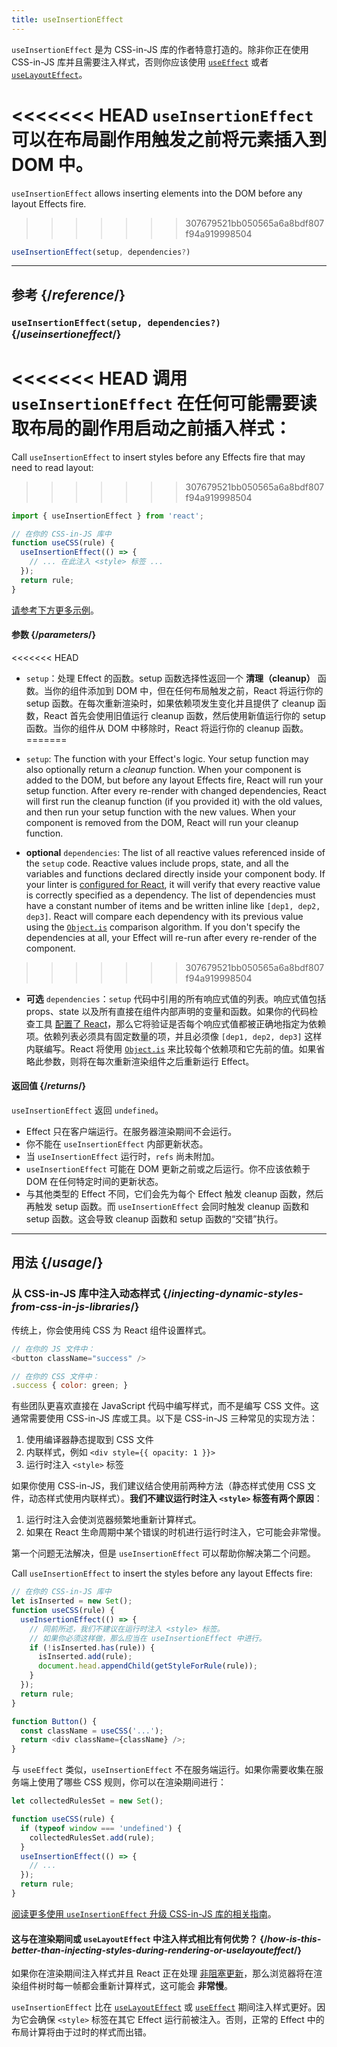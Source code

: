 ```yaml
---
title: useInsertionEffect
---
```


<Pitfall>

`useInsertionEffect` 是为 CSS-in-JS 库的作者特意打造的。除非你正在使用 CSS-in-JS 库并且需要注入样式，否则你应该使用 [`useEffect`](/reference/react/useEffect) 或者 [`useLayoutEffect`](/reference/react/useLayoutEffect)。

</Pitfall>

<Intro>

<<<<<<< HEAD
`useInsertionEffect` 可以在布局副作用触发之前将元素插入到 DOM 中。
=======
`useInsertionEffect` allows inserting elements into the DOM before any layout Effects fire.
>>>>>>> 307679521bb050565a6a8bdf807f94a919998504

```js
useInsertionEffect(setup, dependencies?)
```

</Intro>

<InlineToc />

---

## 参考 {/*reference*/}

### `useInsertionEffect(setup, dependencies?)` {/*useinsertioneffect*/}

<<<<<<< HEAD
调用 `useInsertionEffect` 在任何可能需要读取布局的副作用启动之前插入样式：
=======
Call `useInsertionEffect` to insert styles before any Effects fire that may need to read layout:
>>>>>>> 307679521bb050565a6a8bdf807f94a919998504

```js
import { useInsertionEffect } from 'react';

// 在你的 CSS-in-JS 库中
function useCSS(rule) {
  useInsertionEffect(() => {
    // ... 在此注入 <style> 标签 ...
  });
  return rule;
}
```

[请参考下方更多示例](#usage)。

#### 参数 {/*parameters*/}

<<<<<<< HEAD
* `setup`：处理 Effect 的函数。setup 函数选择性返回一个 **清理（cleanup）** 函数。当你的组件添加到 DOM 中，但在任何布局触发之前，React 将运行你的 setup 函数。在每次重新渲染时，如果依赖项发生变化并且提供了 cleanup 函数，React 首先会使用旧值运行 cleanup 函数，然后使用新值运行你的 setup 函数。当你的组件从 DOM 中移除时，React 将运行你的 cleanup 函数。
=======
* `setup`: The function with your Effect's logic. Your setup function may also optionally return a *cleanup* function. When your component is added to the DOM, but before any layout Effects fire, React will run your setup function. After every re-render with changed dependencies, React will first run the cleanup function (if you provided it) with the old values, and then run your setup function with the new values. When your component is removed from the DOM, React will run your cleanup function.
 
* **optional** `dependencies`: The list of all reactive values referenced inside of the `setup` code. Reactive values include props, state, and all the variables and functions declared directly inside your component body. If your linter is [configured for React](/learn/editor-setup#linting), it will verify that every reactive value is correctly specified as a dependency. The list of dependencies must have a constant number of items and be written inline like `[dep1, dep2, dep3]`. React will compare each dependency with its previous value using the [`Object.is`](https://developer.mozilla.org/en-US/docs/Web/JavaScript/Reference/Global_Objects/Object/is) comparison algorithm. If you don't specify the dependencies at all, your Effect will re-run after every re-render of the component.
>>>>>>> 307679521bb050565a6a8bdf807f94a919998504

* **可选** `dependencies`：`setup` 代码中引用的所有响应式值的列表。响应式值包括 props、state 以及所有直接在组件内部声明的变量和函数。如果你的代码检查工具 [配置了 React](/learn/editor-setup#linting)，那么它将验证是否每个响应式值都被正确地指定为依赖项。依赖列表必须具有固定数量的项，并且必须像 `[dep1, dep2, dep3]` 这样内联编写。React 将使用 [`Object.is`](https://developer.mozilla.org/zh-CN/docs/Web/JavaScript/Reference/Global_Objects/Object/is) 来比较每个依赖项和它先前的值。如果省略此参数，则将在每次重新渲染组件之后重新运行 Effect。

#### 返回值 {/*returns*/}

`useInsertionEffect` 返回 `undefined`。

* Effect 只在客户端运行。在服务器渲染期间不会运行。
* 你不能在 `useInsertionEffect` 内部更新状态。
* 当 `useInsertionEffect` 运行时，`refs` 尚未附加。
* `useInsertionEffect` 可能在 DOM 更新之前或之后运行。你不应该依赖于 DOM 在任何特定时间的更新状态。
* 与其他类型的 Effect 不同，它们会先为每个 Effect 触发 cleanup 函数，然后再触发 setup 函数。而 `useInsertionEffect` 会同时触发 cleanup 函数和 setup 函数。这会导致 cleanup 函数和 setup 函数的“交错”执行。
---

## 用法 {/*usage*/}

### 从 CSS-in-JS 库中注入动态样式 {/*injecting-dynamic-styles-from-css-in-js-libraries*/}

传统上，你会使用纯 CSS 为 React 组件设置样式。

```js
// 在你的 JS 文件中：
<button className="success" />

// 在你的 CSS 文件中：
.success { color: green; }
```

有些团队更喜欢直接在 JavaScript 代码中编写样式，而不是编写 CSS 文件。这通常需要使用 CSS-in-JS 库或工具。以下是 CSS-in-JS 三种常见的实现方法：

1. 使用编译器静态提取到 CSS 文件
2. 内联样式，例如 `<div style={{ opacity: 1 }}>`
3. 运行时注入 `<style>` 标签

如果你使用 CSS-in-JS，我们建议结合使用前两种方法（静态样式使用 CSS 文件，动态样式使用内联样式）。**我们不建议运行时注入 `<style>` 标签有两个原因**：

1. 运行时注入会使浏览器频繁地重新计算样式。
2. 如果在 React 生命周期中某个错误的时机进行运行时注入，它可能会非常慢。

第一个问题无法解决，但是 `useInsertionEffect` 可以帮助你解决第二个问题。

Call `useInsertionEffect` to insert the styles before any layout Effects fire:

```js {4-11}
// 在你的 CSS-in-JS 库中
let isInserted = new Set();
function useCSS(rule) {
  useInsertionEffect(() => {
    // 同前所述，我们不建议在运行时注入 <style> 标签。
    // 如果你必须这样做，那么应当在 useInsertionEffect 中进行。
    if (!isInserted.has(rule)) {
      isInserted.add(rule);
      document.head.appendChild(getStyleForRule(rule));
    }
  });
  return rule;
}

function Button() {
  const className = useCSS('...');
  return <div className={className} />;
}
```

与 `useEffect` 类似，`useInsertionEffect` 不在服务端运行。如果你需要收集在服务端上使用了哪些 CSS 规则，你可以在渲染期间进行：

```js {1,4-6}
let collectedRulesSet = new Set();

function useCSS(rule) {
  if (typeof window === 'undefined') {
    collectedRulesSet.add(rule);
  }
  useInsertionEffect(() => {
    // ...
  });
  return rule;
}
```

[阅读更多使用 `useInsertionEffect` 升级 CSS-in-JS 库的相关指南](https://github.com/reactwg/react-18/discussions/110)。

<DeepDive>

#### 这与在渲染期间或 `useLayoutEffect` 中注入样式相比有何优势？ {/*how-is-this-better-than-injecting-styles-during-rendering-or-uselayouteffect*/}

如果你在渲染期间注入样式并且 React 正在处理 [非阻塞更新](/reference/react/useTransition#marking-a-state-update-as-a-non-blocking-transition)，那么浏览器将在渲染组件树时每一帧都会重新计算样式，这可能会 **非常慢**。

`useInsertionEffect` 比在 [`useLayoutEffect`](/reference/react/useLayoutEffect) 或 [`useEffect`](/reference/react/useEffect) 期间注入样式更好。因为它会确保 `<style>` 标签在其它 Effect 运行前被注入。否则，正常的 Effect 中的布局计算将由于过时的样式而出错。

</DeepDive>
